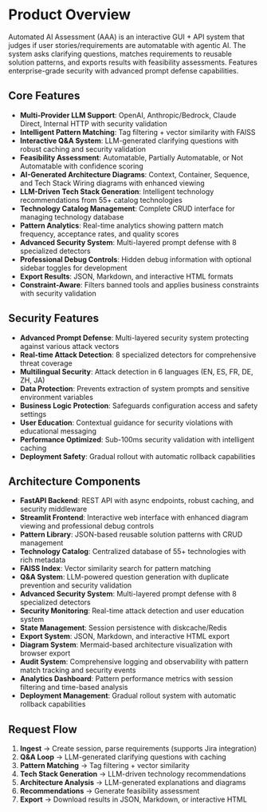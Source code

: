 # Product Overview

Automated AI Assessment (AAA) is an interactive GUI + API system that judges if user stories/requirements are automatable with agentic AI. The system asks clarifying questions, matches requirements to reusable solution patterns, and exports results with feasibility assessments. Features enterprise-grade security with advanced prompt defense capabilities.

## Core Features

- **Multi-Provider LLM Support**: OpenAI, Anthropic/Bedrock, Claude Direct, Internal HTTP with security validation
- **Intelligent Pattern Matching**: Tag filtering + vector similarity with FAISS
- **Interactive Q&A System**: LLM-generated clarifying questions with robust caching and security validation
- **Feasibility Assessment**: Automatable, Partially Automatable, or Not Automatable with confidence scoring
- **AI-Generated Architecture Diagrams**: Context, Container, Sequence, and Tech Stack Wiring diagrams with enhanced viewing
- **LLM-Driven Tech Stack Generation**: Intelligent technology recommendations from 55+ catalog technologies
- **Technology Catalog Management**: Complete CRUD interface for managing technology database
- **Pattern Analytics**: Real-time analytics showing pattern match frequency, acceptance rates, and quality scores
- **Advanced Security System**: Multi-layered prompt defense with 8 specialized detectors
- **Professional Debug Controls**: Hidden debug information with optional sidebar toggles for development
- **Export Results**: JSON, Markdown, and interactive HTML formats
- **Constraint-Aware**: Filters banned tools and applies business constraints with security validation

## Security Features

- **Advanced Prompt Defense**: Multi-layered security system protecting against various attack vectors
- **Real-time Attack Detection**: 8 specialized detectors for comprehensive threat coverage
- **Multilingual Security**: Attack detection in 6 languages (EN, ES, FR, DE, ZH, JA)
- **Data Protection**: Prevents extraction of system prompts and sensitive environment variables
- **Business Logic Protection**: Safeguards configuration access and safety settings
- **User Education**: Contextual guidance for security violations with educational messaging
- **Performance Optimized**: Sub-100ms security validation with intelligent caching
- **Deployment Safety**: Gradual rollout with automatic rollback capabilities

## Architecture Components

- **FastAPI Backend**: REST API with async endpoints, robust caching, and security middleware
- **Streamlit Frontend**: Interactive web interface with enhanced diagram viewing and professional debug controls
- **Pattern Library**: JSON-based reusable solution patterns with CRUD management
- **Technology Catalog**: Centralized database of 55+ technologies with rich metadata
- **FAISS Index**: Vector similarity search for pattern matching
- **Q&A System**: LLM-powered question generation with duplicate prevention and security validation
- **Advanced Security System**: Multi-layered prompt defense with 8 specialized detectors
- **Security Monitoring**: Real-time attack detection and user education system
- **State Management**: Session persistence with diskcache/Redis
- **Export System**: JSON, Markdown, and interactive HTML export
- **Diagram System**: Mermaid-based architecture visualization with browser export
- **Audit System**: Comprehensive logging and observability with pattern match tracking and security events
- **Analytics Dashboard**: Pattern performance metrics with session filtering and time-based analysis
- **Deployment Management**: Gradual rollout system with automatic rollback capabilities

## Request Flow

1. **Ingest** → Create session, parse requirements (supports Jira integration)
2. **Q&A Loop** → LLM-generated clarifying questions with caching
3. **Pattern Matching** → Tag filtering + vector similarity
4. **Tech Stack Generation** → LLM-driven technology recommendations
5. **Architecture Analysis** → LLM-generated explanations and diagrams
6. **Recommendations** → Generate feasibility assessment
7. **Export** → Download results in JSON, Markdown, or interactive HTML